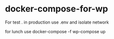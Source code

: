 # docker-compose-for-wp

For test . in production use .env and isolate network <br>

for lunch use docker-compose -f wp-compose up 
